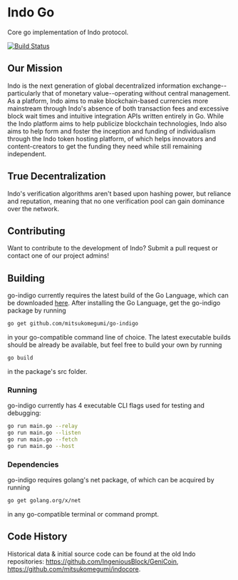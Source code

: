 # Indo Go

Core go implementation of Indo protocol.

[![Build Status](https://travis-ci.com/mitsukomegumi/go-indigo.svg?branch=master)](https://travis-ci.com/mitsukomegumi/go-indigo)

## Our Mission

Indo is the next generation of global decentralized information exchange--particularly that of monetary value--operating without central management. As a platform, Indo aims to make blockchain-based currencies more mainstream through Indo's absence of both transaction fees and excessive block wait times and intuitive integration APIs written entirely in Go. While the Indo platform aims to help publicize blockchain technologies, Indo also aims to help form and foster the inception and funding of individualism through the Indo token hosting platform, of which helps innovators and content-creators to get the funding they need while still remaining independent.

## True Decentralization

Indo's verification algorithms aren't based upon hashing power, but reliance and reputation, meaning that no one verification pool can gain dominance over the network.

## Contributing

Want to contribute to the development of Indo? Submit a pull request or contact one of our project admins!

## Building

go-indigo currently requires the latest build of the Go Language, which can be downloaded [here](https://golang.org/). After installing the Go Language, get the go-indigo package by running

```bash
go get github.com/mitsukomegumi/go-indigo
```

in your go-compatible command line of choice. The latest executable builds should be already be available, but feel free to build your own by running

```bash
go build
```

in the package's src folder.

### Running

go-indigo currently has 4 executable CLI flags used for testing and debugging:

```bash
go run main.go --relay
go run main.go --listen
go run main.go --fetch
go run main.go --host
```

### Dependencies

go-indigo requires golang's net package, of which can be acquired by running

```bash
go get golang.org/x/net
```

in any go-compatible terminal or command prompt.

## Code History

Historical data & initial source code can be found at the old Indo repositories: <https://github.com/IngeniousBlock/GeniCoin>, <https://github.com/mitsukomegumi/indocore>.
